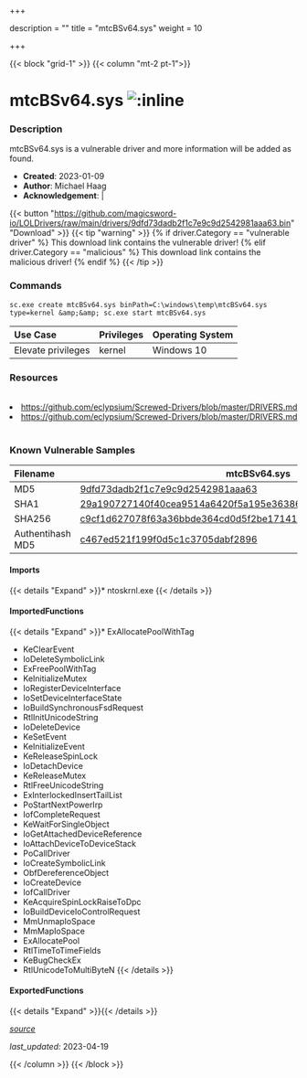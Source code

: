 +++

description = ""
title = "mtcBSv64.sys"
weight = 10

+++


{{< block "grid-1" >}}
{{< column "mt-2 pt-1">}}


# mtcBSv64.sys ![:inline](/images/twitter_verified.png) 


### Description

mtcBSv64.sys is a vulnerable driver and more information will be added as found.

- **Created**: 2023-01-09
- **Author**: Michael Haag
- **Acknowledgement**:  | [](https://twitter.com/)

{{< button "https://github.com/magicsword-io/LOLDrivers/raw/main/drivers/9dfd73dadb2f1c7e9c9d2542981aaa63.bin" "Download" >}}
{{< tip "warning" >}}
{% if driver.Category == "vulnerable driver" %}
This download link contains the vulnerable driver!
{% elif driver.Category == "malicious" %}
This download link contains the malicious driver!
{% endif %}
{{< /tip >}}

### Commands

```
sc.exe create mtcBSv64.sys binPath=C:\windows\temp\mtcBSv64.sys type=kernel &amp;&amp; sc.exe start mtcBSv64.sys
```

| Use Case | Privileges | Operating System | 
|:---- | ---- | ---- |
| Elevate privileges | kernel | Windows 10 |

### Resources
<br>
<li><a href=" https://github.com/eclypsium/Screwed-Drivers/blob/master/DRIVERS.md"> https://github.com/eclypsium/Screwed-Drivers/blob/master/DRIVERS.md</a></li>
<li><a href="https://github.com/eclypsium/Screwed-Drivers/blob/master/DRIVERS.md">https://github.com/eclypsium/Screwed-Drivers/blob/master/DRIVERS.md</a></li>
<br>

### Known Vulnerable Samples

| Filename | mtcBSv64.sys |
|:---- | ---- | 
| MD5 | <a href="https://www.virustotal.com/gui/file/9dfd73dadb2f1c7e9c9d2542981aaa63">9dfd73dadb2f1c7e9c9d2542981aaa63</a> |
| SHA1 | <a href="https://www.virustotal.com/gui/file/29a190727140f40cea9514a6420f5a195e36386b">29a190727140f40cea9514a6420f5a195e36386b</a> |
| SHA256 | <a href="https://www.virustotal.com/gui/file/c9cf1d627078f63a36bbde364cd0d5f2be1714124d186c06db5bcdf549a109f8">c9cf1d627078f63a36bbde364cd0d5f2be1714124d186c06db5bcdf549a109f8</a> |
| Authentihash MD5 | <a href="https://www.virustotal.com/gui/search/authentihash%253Ac467ed521f199f0d5c1c3705dabf2896">c467ed521f199f0d5c1c3705dabf2896</a> || Authentihash SHA1 | <a href="https://www.virustotal.com/gui/search/authentihash%253A8533994513c4f65feb48806b36f42ec9fe21a4c3">8533994513c4f65feb48806b36f42ec9fe21a4c3</a> || Authentihash SHA256 | <a href="https://www.virustotal.com/gui/search/authentihash%253Ada8945bd5c693c0593c9d0e3bda49bb1c6007cb25643c95708c6b10bef7c136a">da8945bd5c693c0593c9d0e3bda49bb1c6007cb25643c95708c6b10bef7c136a</a> || Signature | Mitac Technology Corporation, VeriSign Class 3 Code Signing 2004 CA, VeriSign Class 3 Public Primary CA   || Company | MiTAC Technology Corporation || Description | MiTAC System Service Provider || Product | MiTAC System Service Provider || OriginalFilename | mtcBSv64.sys |
#### Imports
{{< details "Expand" >}}* ntoskrnl.exe
{{< /details >}}
#### ImportedFunctions
{{< details "Expand" >}}* ExAllocatePoolWithTag
* KeClearEvent
* IoDeleteSymbolicLink
* ExFreePoolWithTag
* KeInitializeMutex
* IoRegisterDeviceInterface
* IoSetDeviceInterfaceState
* IoBuildSynchronousFsdRequest
* RtlInitUnicodeString
* IoDeleteDevice
* KeSetEvent
* KeInitializeEvent
* KeReleaseSpinLock
* IoDetachDevice
* KeReleaseMutex
* RtlFreeUnicodeString
* ExInterlockedInsertTailList
* PoStartNextPowerIrp
* IofCompleteRequest
* KeWaitForSingleObject
* IoGetAttachedDeviceReference
* IoAttachDeviceToDeviceStack
* PoCallDriver
* IoCreateSymbolicLink
* ObfDereferenceObject
* IoCreateDevice
* IofCallDriver
* KeAcquireSpinLockRaiseToDpc
* IoBuildDeviceIoControlRequest
* MmUnmapIoSpace
* MmMapIoSpace
* ExAllocatePool
* RtlTimeToTimeFields
* KeBugCheckEx
* RtlUnicodeToMultiByteN
{{< /details >}}
#### ExportedFunctions
{{< details "Expand" >}}{{< /details >}}



[*source*](https://github.com/magicsword-io/LOLDrivers/tree/main/yaml/mtcbsv64.yaml)

*last_updated:* 2023-04-19








{{< /column >}}
{{< /block >}}
